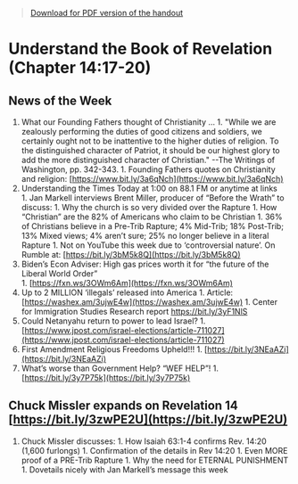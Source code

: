 >[Download for PDF version of the handout](/week070322.pdf)


# Understand the Book of Revelation (Chapter 14:17-20)

## News of the Week
1. What our Founding Fathers thought of Christianity …
        1. "While we are zealously performing the duties of good citizens and soldiers, we certainly ought not to be inattentive to the higher duties of religion. To the distinguished character of Patriot, it should be our highest glory to add the more distinguished character of Christian."
--The Writings of Washington, pp. 342-343.
        1. Founding Fathers quotes on Christianity and religion: [https://www.bit.ly/3a6qNch](https://www.bit.ly/3a6qNch) 
1. Understanding the Times Today at 1:00 on 88.1 FM or anytime at links              
        1. Jan Markell interviews Brent Miller, producer of “Before the Wrath” to discuss:
                1. Why the church is so very divided over the Rapture
                1. How “Christian” are the 82% of Americans who claim to be Christian
                1. 36% of Christians believe in a Pre-Trib Rapture; 4% Mid-Trib; 18% Post-Trib; 13% Mixed views; 
4% aren’t sure; 25% no longer believe in a literal Rapture 
        1. Not on YouTube this week due to ‘controversial nature’.  On Rumble at: [https://bit.ly/3bM5k8Q](https://bit.ly/3bM5k8Q)  
1. Biden’s Econ Adviser: High gas prices worth it for “the future of the Liberal World Order”  
        1. [https://fxn.ws/3OWm6Am](https://fxn.ws/3OWm6Am) 
1. Up to 2 MILLION ‘illegals’ released into America
        1. Article: [https://washex.am/3ujwE4w](https://washex.am/3ujwE4w) 
        1. Center for Immigration Studies Research report https://bit.ly/3yF1NlS 
1. Could Netanyahu return to power to lead Israel?
        1. [https://www.jpost.com/israel-elections/article-711027](https://www.jpost.com/israel-elections/article-711027) 
1. First Amendment Religious Freedoms Upheld!!!
        1. [https://bit.ly/3NEaAZi](https://bit.ly/3NEaAZi) 
1. What’s worse than Government Help?  “WEF HELP”!
        1. [https://bit.ly/3y7P75k](https://bit.ly/3y7P75k) 

## Chuck Missler expands on Revelation 14 [https://bit.ly/3zwPE2U](https://bit.ly/3zwPE2U)
1. Chuck Missler discusses:
        1. How Isaiah 63:1-4 confirms Rev. 14:20 (1,600 furlongs)
        1. Confirmation of the details in Rev 14:20
        1. Even MORE proof of a PRE-Trib Rapture
        1. Why the need for ETERNAL PUNISHMENT
        1. Dovetails nicely with Jan Markell’s message this week
